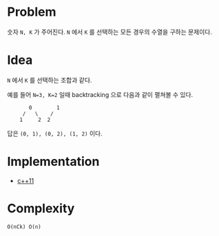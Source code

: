 # Problem

숫자 `N, K` 가 주어진다. `N` 에서 `K` 를 선택하는 모든 경우의
수열을 구하는 문제이다.

# Idea

`N` 에서 `K` 를 선택하는 조합과 같다. 

예를 들어 `N=3, K=2` 일때 backtracking 으로 다음과 같이 펼쳐볼 수 있다.

```
       0        1       
     /   \    /   
    1     2  2     
```

답은 `(0, 1), (0, 2), (1, 2)` 이다.

# Implementation

* [c++11](a.cpp)

# Complexity

```
O(nCk) O(n)
```